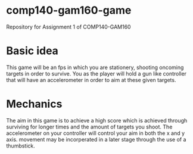 # comp140-gam160-game
Repository for Assignment 1 of COMP140-GAM160
# Basic idea 
This game will be an fps in which you are stationery, shooting oncoming targets in order to survive. You as the player will hold a gun like controller that will have an accelerometer in order to aim at these given targets.
# Mechanics
The aim in this game is to achieve a high score which is achieved through surviving for longer times and the amount of targets you shoot. The accelerometer on your controller will control your aim in both the x and y axis. movement may be incorperated in a later stage through the use of a thumbstick.  
